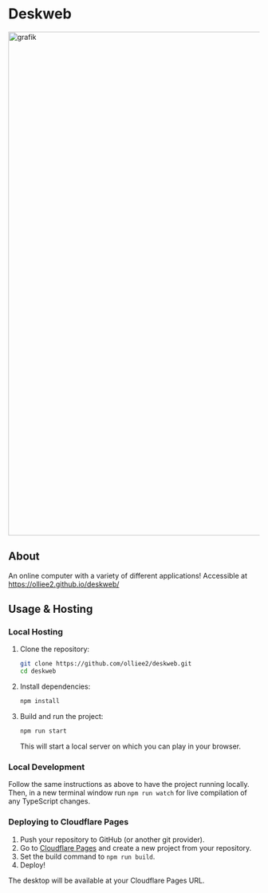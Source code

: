 # Deskweb
<img width="1867" height="1010" alt="grafik" src="https://github.com/user-attachments/assets/89831687-4207-48d6-9a11-455559c427e0" />

## About

An online computer with a variety of different applications! Accessible at https://olliee2.github.io/deskweb/

## Usage & Hosting

### Local Hosting

1. Clone the repository:
   ```sh
   git clone https://github.com/olliee2/deskweb.git
   cd deskweb
   ```
2. Install dependencies:
   ```sh
   npm install
   ```
3. Build and run the project:
   ```sh
   npm run start
   ```
   This will start a local server on which you can play in your browser.

### Local Development

Follow the same instructions as above to have the project running locally. Then, in a new terminal window run
`npm run watch` for live compilation of any TypeScript changes.

### Deploying to Cloudflare Pages

1. Push your repository to GitHub (or another git provider).
2. Go to [Cloudflare Pages](https://pages.cloudflare.com/) and create a new project from your repository.
3. Set the build command to `npm run build`.
4. Deploy!

The desktop will be available at your Cloudflare Pages URL.
